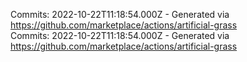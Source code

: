Commits: 2022-10-22T11:18:54.000Z - Generated via https://github.com/marketplace/actions/artificial-grass
<br>
Commits: 2022-10-22T11:18:54.000Z - Generated via https://github.com/marketplace/actions/artificial-grass
<br>
